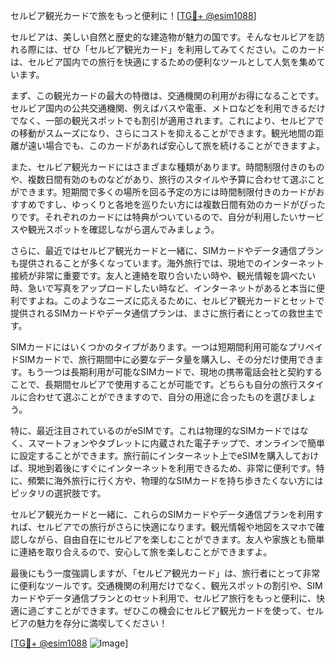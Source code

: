 セルビア観光カードで旅をもっと便利に！[[TG💪+ @esim1088](https://t.me/s/esim1088)]

セルビアは、美しい自然と歴史的な建造物が魅力の国です。そんなセルビアを訪れる際には、ぜひ「セルビア観光カード」を利用してみてください。このカードは、セルビア国内での旅行を快適にするための便利なツールとして人気を集めています。

まず、この観光カードの最大の特徴は、交通機関の利用がお得になることです。セルビア国内の公共交通機関、例えばバスや電車、メトロなどを利用できるだけでなく、一部の観光スポットでも割引が適用されます。これにより、セルビアでの移動がスムーズになり、さらにコストを抑えることができます。観光地間の距離が遠い場合でも、このカードがあれば安心して旅を続けることができますよ。

また、セルビア観光カードにはさまざまな種類があります。時間制限付きのものや、複数日間有効のものなどがあり、旅行のスタイルや予算に合わせて選ぶことができます。短期間で多くの場所を回る予定の方には時間制限付きのカードがおすすめですし、ゆっくりと各地を巡りたい方には複数日間有効のカードがぴったりです。それぞれのカードには特典がついているので、自分が利用したいサービスや観光スポットを確認しながら選んでみましょう。

さらに、最近ではセルビア観光カードと一緒に、SIMカードやデータ通信プランも提供されることが多くなっています。海外旅行では、現地でのインターネット接続が非常に重要です。友人と連絡を取り合いたい時や、観光情報を調べたい時、急いで写真をアップロードしたい時など、インターネットがあると本当に便利ですよね。このようなニーズに応えるために、セルビア観光カードとセットで提供されるSIMカードやデータ通信プランは、まさに旅行者にとっての救世主です。

SIMカードにはいくつかのタイプがあります。一つは短期間利用可能なプリペイドSIMカードで、旅行期間中に必要なデータ量を購入し、その分だけ使用できます。もう一つは長期利用が可能なSIMカードで、現地の携帯電話会社と契約することで、長期間セルビアで使用することが可能です。どちらも自分の旅行スタイルに合わせて選ぶことができますので、自分の用途に合ったものを選びましょう。

特に、最近注目されているのがeSIMです。これは物理的なSIMカードではなく、スマートフォンやタブレットに内蔵された電子チップで、オンラインで簡単に設定することができます。旅行前にインターネット上でeSIMを購入しておけば、現地到着後にすぐにインターネットを利用できるため、非常に便利です。特に、頻繁に海外旅行に行く方や、物理的なSIMカードを持ち歩きたくない方にはピッタリの選択肢です。

セルビア観光カードと一緒に、これらのSIMカードやデータ通信プランを利用すれば、セルビアでの旅行がさらに快適になります。観光情報や地図をスマホで確認しながら、自由自在にセルビアを楽しむことができます。友人や家族とも簡単に連絡を取り合えるので、安心して旅を楽しむことができますよ。

最後にもう一度強調しますが、「セルビア観光カード」は、旅行者にとって非常に便利なツールです。交通機関の利用だけでなく、観光スポットの割引や、SIMカードやデータ通信プランとのセット利用で、セルビア旅行をもっと便利に、快適に過ごすことができます。ぜひこの機会にセルビア観光カードを使って、セルビアの魅力を存分に満喫してください！

[[TG💪+ @esim1088](https://t.me/s/esim1088) ![Image](https://i.postimg.cc/Y0z9fWf4/image.png)]